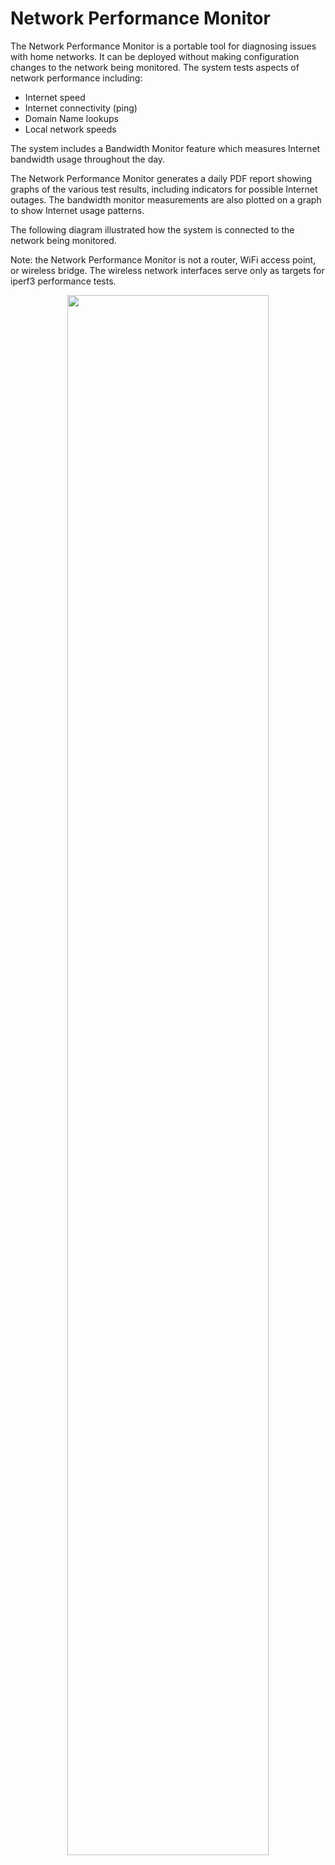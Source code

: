 <H1>Network Performance Monitor</H1>
The Network Performance Monitor is a portable tool for diagnosing issues with home networks. It can be deployed without making configuration changes to the network being monitored.
The system tests aspects of network performance including:

- Internet speed
- Internet connectivity (ping)
- Domain Name lookups
- Local network speeds

The system includes a Bandwidth Monitor feature which measures Internet bandwidth usage throughout the day.

The Network Performance Monitor generates a daily PDF report showing graphs of the various test results, including indicators for possible Internet outages. The bandwidth monitor measurements are also plotted on a graph to show Internet usage patterns.

The following diagram illustrated how the system is connected to the network being monitored.

Note: the Network Performance Monitor is not a router, WiFi access point, or wireless bridge. The wireless network interfaces serve only as targets for iperf3 performance tests.

<p align="center">
<img src="https://user-images.githubusercontent.com/10369989/78664037-bb532b80-78c2-11ea-8b8b-a71b8eff029f.png" width="80%">
</p>
